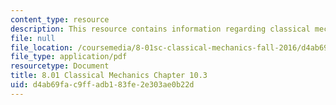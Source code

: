 ```yaml
---
content_type: resource
description: This resource contains information regarding classical mechanics.
file: null
file_location: /coursemedia/8-01sc-classical-mechanics-fall-2016/d4ab69fac9ffadb183fe2e303ae0b22d_MIT8_01F16_chapter10.3.pdf
file_type: application/pdf
resourcetype: Document
title: 8.01 Classical Mechanics Chapter 10.3
uid: d4ab69fa-c9ff-adb1-83fe-2e303ae0b22d
---
```

